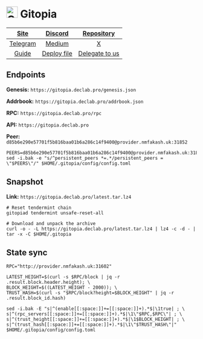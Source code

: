 <h1><img src="https://pbs.twimg.com/profile_images/1440291565302284304/0r9YJOJW_400x400.png" alt="Gitopia" style="height:30px; width:30px;"/> Gitopia</h1>


|[Site](https://gitopia.com/)|[Discord](https://discord.gg/QGBCkdSZ)|[Repository](https://gitopia.com/home)|
|:--:|:--:|:--:|
|[Telegram](https://t.me/Gitopia)|[Medium](https://gitopia.com/gitopia/gitopia-docs)|[X](https://twitter.com/gitopiaDAO)|
|[Guide](https://services.declab.pro/guides)|[Deploy file](https://gitopia.com/DecloudNodesLab/cosmos-universe/tree/master/projects/Gitopia/gitopia_mainnet_deploy.yml)|[Delegate to us](https://restake.app/gitopia/gitopiavaloper1nuphu4p06dlgx2se0w58z5c7yv00r5gl37qcrm)|


## Endpoints

**Genesis:** ```https://gitopia.declab.pro/genesis.json```

**Addrbook:** ```https://gitopia.declab.pro/addrbook.json```

**RPC:** ```https://gitopia.declab.pro/rpc```

**API:** ```https://gitopia.declab.pro```

**Peer:** ```d85b6e290e57701f5b816baa01b6a286c14f9400@provider.nmfakash.uk:31852```

```
PEERS=d85b6e290e57701f5b816baa01b6a286c14f9400@provider.nmfakash.uk:31852,4ffa0ea96f12080e74c53ca9f8aaf4390bab4bb1@138.201.204.5:48656,5dd42aa52e4f0e7bb89404ad6b919f0b9870f917@37.252.184.245:26656,901c393d17c1e6094cbbc83c34f167a67bb5fab1@65.108.70.119:36656,967f46c329db6cff79903a101c655f85f8a18536@212.23.222.220:26256,0ba4bc31b06a7e22f3574e853ef9f51835e920ce@144.76.174.27:26656
sed -i.bak -e "s/^persistent_peers *=.*/persistent_peers = \"$PEERS\"/" $HOME/.gitopia/config/config.toml
```

## Snapshot 

**Link:** ```https://gitopia.declab.pro/latest.tar.lz4```

```
# Reset tendermint chain
gitopiad tendermint unsafe-reset-all

# Download and unpack the archive
curl -o - -L https://gitopia.declab.pro/latest.tar.lz4 | lz4 -c -d - | tar -x -C $HOME/.gitopia
```

## State sync

```
RPC="http://provider.nmfakash.uk:31602"

LATEST_HEIGHT=$(curl -s $RPC/block | jq -r .result.block.header.height); \
BLOCK_HEIGHT=$((LATEST_HEIGHT - 2000)); \
TRUST_HASH=$(curl -s "$RPC/block?height=$BLOCK_HEIGHT" | jq -r .result.block_id.hash)

sed -i.bak -E "s|^(enable[[:space:]]+=[[:space:]]+).*$|\1true| ; \
s|^(rpc_servers[[:space:]]+=[[:space:]]+).*$|\1\"$RPC,$RPC\"| ; \
s|^(trust_height[[:space:]]+=[[:space:]]+).*$|\1$BLOCK_HEIGHT| ; \
s|^(trust_hash[[:space:]]+=[[:space:]]+).*$|\1\"$TRUST_HASH\"|" $HOME/.gitopia/config/config.toml
```
